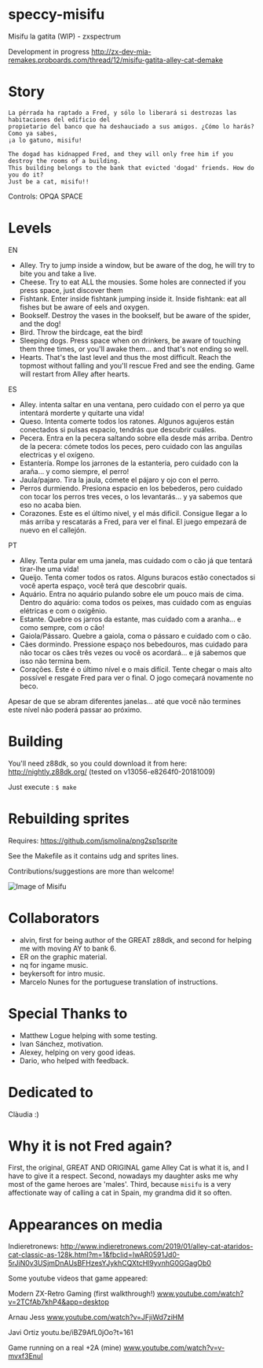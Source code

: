 # speccy-misifu
Misifu la gatita (WIP) - zxspectrum

Development in progress
http://zx-dev-mia-remakes.proboards.com/thread/12/misifu-gatita-alley-cat-demake

# Story
```
La pérrada ha raptado a Fred, y sólo lo liberará si destrozas las habitaciones del edificio del 
propietario del banco que ha deshauciado a sus amigos. ¿Cómo lo harás? Como ya sabes, 
¡a lo gatuno, misifu!
```

```
The dogad has kidnapped Fred, and they will only free him if you destroy the rooms of a building. 
This building belongs to the bank that evicted 'dogad' friends. How do you do it? 
Just be a cat, misifu!!
```
Controls: OPQA SPACE

# Levels

EN
- Alley. Try to jump inside a window, but be aware of the dog, he will try to bite you and take a live.
- Cheese. Try to eat ALL the mousies. Some holes are connected if you press space, just discover them
- Fishtank. Enter inside fishtank jumping inside it. Inside fishtank: eat all fishes but be aware of eels and oxygen.
- Bookself. Destroy the vases in the bookself, but be aware of the spider, and the dog!
- Bird. Throw the birdcage, eat the bird!
- Sleeping dogs. Press space when on drinkers, be aware of touching them three times, or you'll awake them... and that's not ending so well.
- Hearts. That's the last level and thus the most difficult. Reach the topmost without falling and you'll rescue Fred and see the ending. 
Game will restart from Alley after hearts.

ES
- Alley. intenta saltar en una ventana, pero cuidado con el perro ya que intentará morderte y quitarte una vida!
- Queso. Intenta comerte todos los ratones. Algunos agujeros están conectados si pulsas espacio, tendrás que descubrir cuáles.
- Pecera. Entra en la pecera saltando sobre ella desde más arriba. Dentro de la pecera: cómete todos los peces, pero cuidado con las anguilas electricas y el oxígeno.
- Estantería. Rompe los jarrones de la estanteria, pero cuidado con la araña... y como siempre, el perro!
- Jaula/pajaro. Tira la jaula, cómete el pájaro y ojo con el perro.
- Perros durmiendo. Presiona espacio en los bebederos, pero cuidado con tocar los perros tres veces, o los levantarás... y ya sabemos que eso no acaba bien.
- Corazones. Este es el último nivel, y el más dificil. Consigue llegar a lo más arriba y rescatarás a Fred, para ver el final.
El juego empezará de nuevo en el callejón.

PT
- Alley. Tenta pular em uma janela, mas cuidado com o cão já que tentará tirar-lhe uma vida!
- Queijo. Tenta comer todos os ratos. Alguns buracos estão conectados si você aperta espaço, você terá que descobrir quais. 
- Aquário. Entra no aquário pulando sobre ele um pouco mais de cima. Dentro do aquário: coma todos os peixes, mas cuidado com as enguias elétricas e com o oxigênio. 
- Estante. Quebre os jarros da estante, mas cuidado com a aranha... e como sempre, com o cão!
- Gaiola/Pássaro. Quebre a gaiola, coma o pássaro e cuidado com o cão. 
- Cães dormindo. Pressione espaço nos bebedouros, mas cuidado para não tocar os cães três vezes ou você os acordará... e já sabemos que isso não termina bem. 
- Corações. Este é o último nível e o mais difícil. Tente chegar o mais alto possível e resgate Fred para ver o final. O jogo começará novamente no beco. 

Apesar de que se abram diferentes janelas... até que você não termines este nível não poderá passar ao próximo. 


# Building
You'll need z88dk, so you could download it from here:
http://nightly.z88dk.org/
(tested on v13056-e8264f0-20181009)

Just execute :
`$ make` 

# Rebuilding sprites
Requires:
https://github.com/jsmolina/png2sp1sprite

See the Makefile as it contains udg and sprites lines.



Contributions/suggestions are more than welcome!

![Image of Misifu](https://user-images.githubusercontent.com/447481/50655530-c5d09800-0f90-11e9-8c1a-0f209cd2cd70.png)


# Collaborators
* alvin, first for being author of the GREAT z88dk, and second for helping me with moving AY to bank 6.
* ER on the graphic material.
* nq for ingame music.
* beykersoft for intro music.
* Marcelo Nunes for the portuguese translation of instructions.

# Special Thanks to
* Matthew Logue helping with some testing.
* Ivan Sánchez, motivation.
* Alexey, helping on very good ideas.
* Dario, who helped with feedback.

# Dedicated to
Clàudia :)

# Why it is not Fred again?
First, the original, GREAT AND ORIGINAL game Alley Cat is what it is, and I have to give it a respect. 
Second, nowadays my daughter asks me why most of the game heroes are 'males'.
Third, because `misifu` is a very affectionate way of calling a cat in Spain, my grandma did it so often.

# Appearances on media
Indieretronews:
http://www.indieretronews.com/2019/01/alley-cat-ataridos-cat-classic-as-128k.html?m=1&fbclid=IwAR0591Jd0-5rJiN0v3USjmDnAUsBFHzesYJykhCQXtcHl9yvnhG0GGagOb0

Some youtube videos that game appeared:

Modern ZX-Retro Gaming (first walkthrough!)
www.youtube.com/watch?v=2TCfAb7khP4&app=desktop

Arnau Jess
www.youtube.com/watch?v=JFjiWd7ziHM

Javi Ortiz
youtu.be/iBZ9AfL0jOo?t=161

Game running on a real +2A (mine)
www.youtube.com/watch?v=v-mvxf3EnuI

